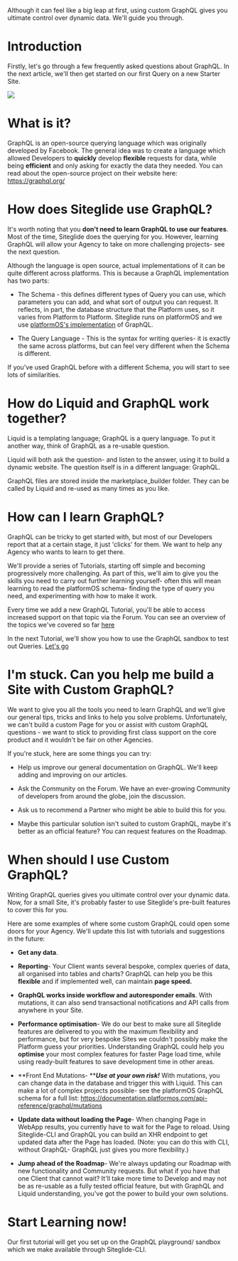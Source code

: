 Although it can feel like a big leap at first, using custom GraphQL gives you ultimate control over dynamic data. We'll guide you through.

# Introduction

Firstly, let's go through a few frequently asked questions about GraphQL. In the next article, we'll then get started on our first Query on a new Starter Site.

![](https://downloads.intercomcdn.com/i/o/180518656/3a3397466b2d8026621681a8/image.png)

# What is it?

GraphQL is an open-source querying language which was originally developed by Facebook. The general idea was to create a language which allowed Developers to **quickly** develop **flexible** requests for data, while being **efficient** and only asking for exactly the data they needed. You can read about the open-source project on their website here: <https://graphql.org/>

# How does Siteglide use GraphQL?

It's worth noting that you **don't need to learn GraphQL to use our features**. Most of the time, Siteglide does the querying for you. However, learning GraphQL will allow your Agency to take on more challenging projects- see the next question.

Although the language is open source, actual implementations of it can be quite different across platforms. This is because a GraphQL implementation has two parts:

*   The Schema - this defines different types of Query you can use, which parameters you can add, and what sort of output you can request. It reflects, in part, the database structure that the Platform uses, so it varies from Platform to Platform. Siteglide runs on platformOS and we use [platformOS's implementation](https://documentation.platformos.com/api-reference/graphql/glossary) of GraphQL.

*   The Query Language - This is the syntax for writing queries- it is exactly the same across platforms, but can feel very different when the Schema is different. 

If you've used GraphQL before with a different Schema, you will start to see lots of similarities. 

# How do Liquid and GraphQL work together?

Liquid is a templating language; GraphQL is a query language.&#x20;
To put it another way, think of GraphQL as a re-usable question.

Liquid will both ask the question- and listen to the answer, using it to build a dynamic website. The question itself is in a different language: GraphQL.

GraphQL files are stored inside the marketplace\_builder folder. They can be called by Liquid and re-used as many times as you like.&#x20;

# How can I learn GraphQL?

GraphQL can be tricky to get started with, but most of our Developers report that at a certain stage, it just 'clicks' for them. We want to help any Agency who wants to learn to get there. 

We'll provide a series of Tutorials, starting off simple and becoming progressively more challenging. As part of this, we'll aim to give you the skills you need to carry out further learning yourself- often this will mean learning to read the platformOS schema- finding the type of query you need, and experimenting with how to make it work.

Every time we add a new GraphQL Tutorial, you'll be able to access increased support on that topic via the Forum. You can see an overview of the topics we've covered so far [here](https://developers.siteglide.com/tutorial-overview)

In the next Tutorial, we'll show you how to use the GraphQL sandbox to test out Queries. [Let's go](https://developers.siteglide.com/tutorial-1-your-first-query)

# I'm stuck. Can you help me build a Site with Custom GraphQL?

We want to give you all the tools you need to learn GraphQL and we'll give our general tips, tricks and links to help you solve problems. Unfortunately, we can't build a custom Page for you or assist with custom GraphQL questions - we want to stick to providing first class support on the core product and it wouldn't be fair on other Agencies.

If you're stuck, here are some things you can try:

*   Help us improve our general documentation on GraphQL. We'll keep adding and improving on our articles.

*   Ask the Community on the Forum. We have an ever-growing Community of developers from around the globe, join the discussion.

*   Ask us to recommend a Partner who might be able to build this for you.

*   Maybe this particular solution isn't suited to custom GraphQL, maybe it's better as an official feature? You can request features on the Roadmap.

# When should I use Custom GraphQL?

Writing GraphQL queries gives you ultimate control over your dynamic data. Now, for a small Site, it's probably faster to use Siteglide's pre-built features to cover this for you.

Here are some examples of where some custom GraphQL could open some doors for your Agency. We'll update this list with tutorials and suggestions in the future:

*   **Get any data**. 

*   **Reporting**- Your Client wants several bespoke, complex queries of data, all organised into tables and charts? GraphQL can help you be this **flexible** and if implemented well, can maintain **page speed.**

*   **GraphQL works inside workflow and autoresponder emails**. With mutations, it can also send transactional notifications and API calls from anywhere in your Site.

*   **Performance optimisation**- We do our best to make sure all Siteglide features are delivered to you with the maximum flexibility and performance, but for very bespoke Sites we couldn't possibly make the Platform guess your priorities. Understanding GraphQL could help you **optimise** your most complex features for faster Page load time, while using ready-built features to save development time in other areas.

*   **Front End Mutations- *****Use at your own risk!*** With mutations, you can change data in the database and trigger this with Liquid. This can make a lot of complex projects possible- see the platformOS GraphQL schema for a full list: <https://documentation.platformos.com/api-reference/graphql/mutations>

*   **Update data without loading the Page**- When changing Page in WebApp results, you currently have to wait for the Page to reload. Using Siteglide-CLI and GraphQL you can build an XHR endpoint to get updated data after the Page has loaded. (Note: you can do this with CLI, without GraphQL- GraphQL just gives you more flexibility.)

*   **Jump ahead of the Roadmap**- We're always updating our Roadmap with new functionality and Community requests. But what if you have that one Client that cannot wait? It'll take more time to Develop and may not be as re-usable as a fully tested official feature, but with GraphQL and Liquid understanding, you've got the power to build your own solutions. 

# Start Learning now!

Our first tutorial will get you set up on the GraphQL playground/ sandbox which we make available through Siteglide-CLI.

